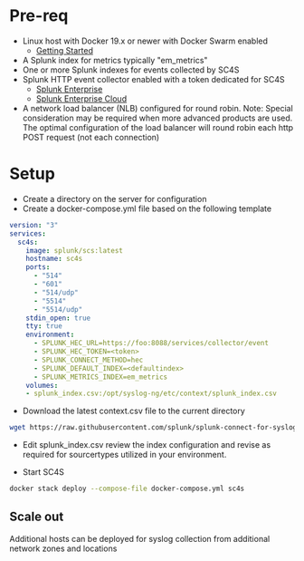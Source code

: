 
# Pre-req

* Linux host with Docker 19.x or newer with Docker Swarm enabled
    * [Getting Started](https://docs.docker.com/get-started/)
* A Splunk index for metrics typically "em_metrics"
* One or more Splunk indexes for events collected by SC4S
* Splunk HTTP event collector enabled with a token dedicated for SC4S
    * [Splunk Enterprise](http://dev.splunk.com/view/event-collector/SP-CAAAE6Q)
    * [Splunk Enterprise Cloud](http://docs.splunk.com/Documentation/Splunk/7.3.1/Data/UsetheHTTPEventCollector#Configure_HTTP_Event_Collector_on_managed_Splunk_Cloud)
* A network load balancer (NLB) configured for round robin. Note: Special consideration may be required when more advanced products are used. The optimal configuration of the load balancer will round robin each http POST request (not each connection)

# Setup

* Create a directory on the server for configuration
* Create a docker-compose.yml file based on the following template

```yaml
version: "3"
services:
  sc4s:
    image: splunk/scs:latest
    hostname: sc4s
    ports:
      - "514"
      - "601"
      - "514/udp"
      - "5514"
      - "5514/udp"
    stdin_open: true
    tty: true
    environment:
      - SPLUNK_HEC_URL=https://foo:8088/services/collector/event
      - SPLUNK_HEC_TOKEN=<token>
      - SPLUNK_CONNECT_METHOD=hec
      - SPLUNK_DEFAULT_INDEX=<defaultindex>
      - SPLUNK_METRICS_INDEX=em_metrics
    volumes:
    - splunk_index.csv:/opt/syslog-ng/etc/context/splunk_index.csv
```

* Download the latest context.csv file to the current directory
```bash
wget https://raw.githubusercontent.com/splunk/splunk-connect-for-syslog/master/package/etc/context/splunk_index.csv
```

* Edit splunk_index.csv review the index configuration and revise as required for sourcertypes utilized in your environment.

* Start SC4S

```bash
docker stack deploy --compose-file docker-compose.yml sc4s
```


## Scale out

Additional hosts can be deployed for syslog collection from additional network zones and locations
